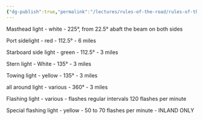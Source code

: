 ```yaml
---
{"dg-publish":true,"permalink":"/lectures/rules-of-the-road/rules-of-the-road-index/rule-21-definitions/","created":"2025-05-27T18:49:16.151-04:00","updated":"2025-05-30T11:16:54.873-04:00"}
---
```



Masthead light - white - 225°, from 22.5° abaft the beam on both sides

Port sidelight - red - 112.5° - 6 miles

Starboard side light - green - 112.5° - 3 miles

Stern light - White - 135° - 3 miles

Towing light - yellow - 135° - 3 miles

all around light - various - 360° - 3 miles

Flashing light - various - flashes regular intervals 120 flashes per minute

Special flashing light - yellow - 50 to 70 flashes per minute - INLAND ONLY